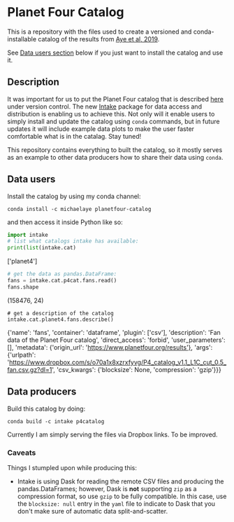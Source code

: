 # Planet Four Catalog

This is a repository with the files used to create a versioned and conda-installable catalog of the results from [Aye et al, 2019](https://arxiv.org/abs/1803.10341).

See [Data users section](#data-users) below if you just want to install the catalog and use it.

## Description

It was important for us to put the Planet Four catalog that is described [here](https://planetfour.org/results) under version control.
The new [Intake](https://intake.readthedocs.io/en/latest/) package for data access and distribution is enabling us to achieve this.
Not only will it enable users to simply install and update the catalog using `conda` commands, but in future updates it will include example data plots to make the user faster comfortable what is in the catalag. Stay tuned!

This repository contains everything to built the catalog, so it mostly serves as an example to other data producers how to share their data using `conda`.

## Data users

Install the catalog by using my conda channel:

```
conda install -c michaelaye planetfour-catalog
```
and then access it inside Python like so:

```python
import intake
# list what catalogs intake has available:
print(list(intake.cat)
```
['planet4']
```python
# get the data as pandas.DataFrame:
fans = intake.cat.p4cat.fans.read()
fans.shape
```
(158476, 24)
```
# get a description of the catalog
intake.cat.planet4.fans.describe()
```
{'name': 'fans',
 'container': 'dataframe',
 'plugin': ['csv'],
 'description': 'Fan data of the Planet Four catalog',
 'direct_access': 'forbid',
 'user_parameters': [],
 'metadata': {'origin_url': 'https://www.planetfour.org/results'},
 'args': {'urlpath': 'https://www.dropbox.com/s/o70a1x8xzrxfyvg/P4_catalog_v1.1_L1C_cut_0.5_fan.csv.gz?dl=1',
  'csv_kwargs': {'blocksize': None, 'compression': 'gzip'}}}

## Data producers

Build this catalog by doing:

`conda build -c intake p4catalog`

Currently I am simply serving the files via Dropbox links. To be improved.

### Caveats

Things I stumpled upon while producing this:

* Intake is using Dask for reading the remote CSV files and producing the pandas.DataFrames; however, Dask is **not** supporting `zip` as a compression format, so use `gzip` to be fully compatible. In this case, use the `blocksize: null` entry in the `yaml` file to indicate to Dask that you don't make sure of automatic data split-and-scatter.
